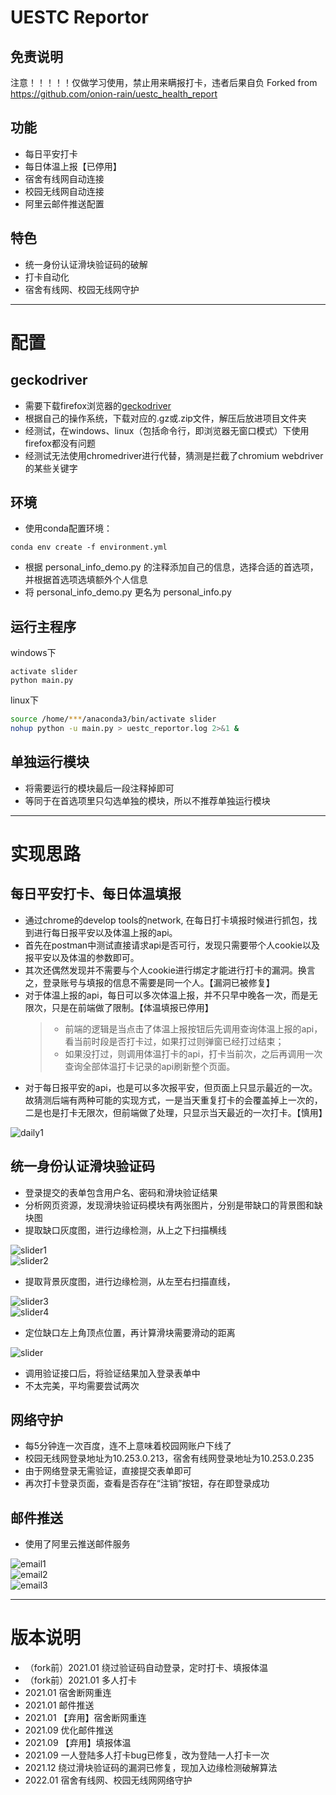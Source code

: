 # UESTC Reportor

## 免责说明

注意！！！！！仅做学习使用，禁止用来瞒报打卡，违者后果自负
Forked from https://github.com/onion-rain/uestc_health_report

## 功能

* 每日平安打卡  
* 每日体温上报【已停用】  
* 宿舍有线网自动连接  
* 校园无线网自动连接  
* 阿里云邮件推送配置  

## 特色

* 统一身份认证滑块验证码的破解  
* 打卡自动化  
* 宿舍有线网、校园无线网守护  



---

# 配置

## geckodriver

* 需要下载firefox浏览器的[geckodriver](https://github.com/mozilla/geckodriver/releases)  
* 根据自己的操作系统，下载对应的.gz或.zip文件，解压后放进项目文件夹
* 经测试，在windows、linux（包括命令行，即浏览器无窗口模式）下使用firefox都没有问题
* 经测试无法使用chromedriver进行代替，猜测是拦截了chromium webdriver的某些关键字

## 环境

* 使用conda配置环境：
``` shell
conda env create -f environment.yml  
```
* 根据 personal_info_demo.py 的注释添加自己的信息，选择合适的首选项，并根据首选项选填额外个人信息
* 将 personal_info_demo.py 更名为 personal_info.py   

## 运行主程序

windows下
``` shell
activate slider
python main.py
```
linux下
``` bash
source /home/***/anaconda3/bin/activate slider
nohup python -u main.py > uestc_reportor.log 2>&1 &
```

## 单独运行模块

* 将需要运行的模块最后一段注释掉即可  
* 等同于在首选项里只勾选单独的模块，所以不推荐单独运行模块

---

# 实现思路

## 每日平安打卡、每日体温填报

* 通过chrome的develop tools的network, 在每日打卡填报时候进行抓包，找到进行每日报平安以及体温上报的api。
* 首先在postman中测试直接请求api是否可行，发现只需要带个人cookie以及报平安以及体温的参数即可。
* 其次还偶然发现并不需要与个人cookie进行绑定才能进行打卡的漏洞。换言之，登录账号与填报的信息不需要是同一个人。【漏洞已被修复】
* 对于体温上报的api，每日可以多次体温上报，并不只早中晚各一次，而是无限次，只是在前端做了限制。【体温填报已停用】
    > * 前端的逻辑是当点击了体温上报按钮后先调用查询体温上报的api，看当前时段是否打卡过，如果打过则弹窗已经打过结束；
    > * 如果没打过，则调用体温打卡的api，打卡当前次，之后再调用一次查询全部体温打卡记录的api刷新整个页面。
* 对于每日报平安的api，也是可以多次报平安，但页面上只显示最近的一次。故猜测后端有两种可能的实现方式，一是当天重复打卡的会覆盖掉上一次的，二是也是打卡无限次，但前端做了处理，只显示当天最近的一次打卡。【慎用】  
  
![daily1](readme_imgs/daily1.png)

## 统一身份认证滑块验证码

* 登录提交的表单包含用户名、密码和滑块验证结果
* 分析网页资源，发现滑块验证码模块有两张图片，分别是带缺口的背景图和缺块图
* 提取缺口灰度图，进行边缘检测，从上之下扫描横线
  
![slider1](readme_imgs/slider-small-1.png)  
![slider2](readme_imgs/slider-small-2.png)  

* 提取背景灰度图，进行边缘检测，从左至右扫描直线，
  
![slider3](readme_imgs/slider-big-1.png)  
![slider4](readme_imgs/slider-big-2.png)  

* 定位缺口左上角顶点位置，再计算滑块需要滑动的距离
  
![slider](readme_imgs/slider2-2.png)  

* 调用验证接口后，将验证结果加入登录表单中
* 不太完美，平均需要尝试两次

## 网络守护

* 每5分钟连一次百度，连不上意味着校园网账户下线了
* 校园无线网登录地址为10.253.0.213，宿舍有线网登录地址为10.253.0.235
* 由于网络登录无需验证，直接提交表单即可
* 再次打卡登录页面，查看是否存在“注销”按钮，存在即登录成功

## 邮件推送

* 使用了阿里云推送邮件服务
  
![email1](readme_imgs/email1.png)  
![email2](readme_imgs/email2.png)  
![email3](readme_imgs/email3.png)  

---

# 版本说明

* （fork前）2021.01 绕过验证码自动登录，定时打卡、填报体温  
* （fork前）2021.01 多人打卡  
* 2021.01 宿舍断网重连  
* 2021.01 邮件推送  
* 2021.01 【弃用】宿舍断网重连  
* 2021.09 优化邮件推送  
* 2021.09 【弃用】填报体温  
* 2021.09 一人登陆多人打卡bug已修复，改为登陆一人打卡一次  
* 2021.12 绕过滑块验证码的漏洞已修复，现加入边缘检测破解算法  
* 2022.01 宿舍有线网、校园无线网网络守护  
